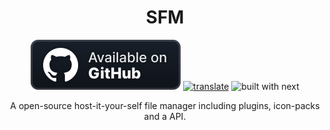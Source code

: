 
<h1 align="center">
  SFM
</h1>
<div align="center">

  [![on github](https://raw.githubusercontent.com/intergrav/devins-badges/v3/assets/cozy/available/github_vector.svg)](https://github.com/DeveloLongScript/sfm)
  [![translate](https://raw.githubusercontent.com/intergrav/devins-badges/1aec26abb75544baec37249f42008b2fcc0e731f/assets/cozy/translate/crowdin_vector.svg)](https://crowdin.com/project/sfm)
  ![built with next](https://raw.githubusercontent.com/intergrav/devins-badges/v3/assets/cozy/built-with/nextjs_vector.svg)
<br/>

<div align="center">A open-source host-it-your-self file manager including plugins, icon-packs and a API.</div>
